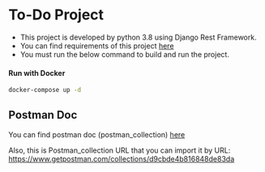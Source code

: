 # To-Do Project
- This project is developed by python 3.8 using Django Rest Framework.
- You can find requirements of this project [here](https://github.com/mostafa-msn/todo/blob/main/requirements.txt)
- You must run the below command to build and run the project.

#### Run with Docker
```bash
docker-compose up -d
```

## Postman Doc

You can find postman doc (postman_collection) [here](https://github.com/mostafa-msn/todo/tree/main/Documents)

Also, this is Postman_collection URL that you can import it by URL: 
https://www.getpostman.com/collections/d9cbde4b816848de83da